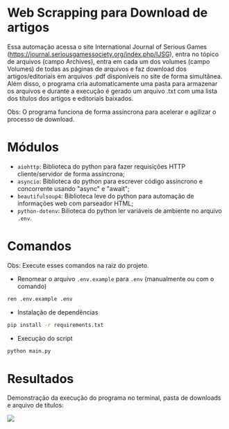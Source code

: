 # Web Scrapping para Download de artigos
Essa automação acessa o site International Journal of Serious Games (https://journal.seriousgamessociety.org/index.php/IJSG), entra no tópico de arquivos (campo Archives), entra em cada um dos volumes (campo Volumes) de todas as páginas de arquivos e faz download dos artigos/editoriais em arquivos .pdf disponíveis no site de forma simultânea. Além disso, o programa cria automaticamente uma pasta para armazenar os arquivos e durante a execução é gerado um arquivo .txt com uma lista dos títulos dos artigos e editoriais baixados.

Obs: O programa funciona de forma assíncrona para acelerar e agilizar o processo de download.

# Módulos
- `aiohttp`: Biblioteca do python para fazer requisições HTTP cliente/servidor de forma assíncrona;
- `asyncio`: Biblioteca do python para escrever código assíncrono e concorrente usando "async" e "await";
- `beautifulsoup4`: Biblioteca leve do python para automação de informações web com parseador HTML;
- `python-dotenv`: Bilioteca do python ler variáveis de ambiente no arquivo `.env`.

# Comandos
Obs: Execute esses comandos na raiz do projeto.

- Renomear o arquivo `.env.example` para `.env` (manualmente ou com o comando)
```bash
ren .env.example .env
```
- Instalação de dependências
```bash
pip install -r requirements.txt
```
- Execução do script
```bash
python main.py
```

# Resultados
Demonstração da execução do programa no terminal, pasta de downloads e arquivo de títulos: 

<span>
    <img src="https://github.com/lucasharzer/Download_Artigos/assets/85804895/1ae439cb-aa62-48bd-b725-25e25145a004">
</span>
